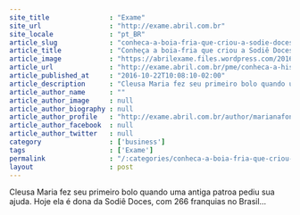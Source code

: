 ```yaml
---
site_title               : "Exame"
site_url                 : "http://exame.abril.com.br"
site_locale              : "pt_BR"
article_slug             : "conheca-a-boia-fria-que-criou-a-sodie-doces"
article_title            : "Conheça a boia-fria que criou a Sodiê Doces"
article_image            : "https://abrilexame.files.wordpress.com/2016/10/sodie-doces.jpg?quality=70&strip=all&w=680"
article_url              : "http://exame.abril.com.br/pme/conheca-a-historia-da-boia-fria-que-criou-a-sodie-doces/"
article_published_at     : "2016-10-22T10:08:10-02:00"
article_description      : "Cleusa Maria fez seu primeiro bolo quando uma antiga patroa pediu sua ajuda. Hoje ela é dona da Sodiê Doces, com 266 franquias no Brasil..."
article_author_name      : ""
article_author_image     : null
article_author_biography : null
article_author_profile   : "http://exame.abril.com.br/author/marianafonsecacorrea/"
article_author_facebook  : null
article_author_twitter   : null
category                 : ['business']
tags                     : ['Exame']
permalink                : "/:categories/conheca-a-boia-fria-que-criou-a-sodie-doces/"
layout                   : post
---
```


Cleusa Maria fez seu primeiro bolo quando uma antiga patroa pediu sua ajuda. Hoje ela é dona da Sodiê Doces, com 266 franquias no Brasil...
